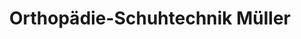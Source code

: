 ---
title: "Orthopädie-Schuhtechnik Müller"
url: /koeln/orthopaedie-schuhtechnik-mueller/
shop: Schuhe
---